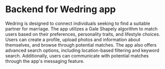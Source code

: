 # Backend for Wedring app

Wedring is designed to connect individuals seeking to find a suitable partner for
marriage. The app utilizes a Gale Shapely algorithm to match users based on their
preferences, personality traits, and lifestyle choices. Users can create a profile, upload
photos and information about themselves, and browse through potential matches. The
app also offers advanced search options, including location-based filtering and keyword
search. Additionally, users can communicate with potential matches through the app's
messaging feature.
